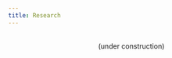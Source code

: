 ```yaml
---
title: Research
---
```


<br>
<div align="center">(under construction)</div>

<!--

<div style="display: grid; place-items: center; padding-top: 20px;">

  <div class="project-box">
    <h4>project 1</h4>
    <p>description.</p>
    <img src="https://placehold.co/600x200" style="width:95%">
  </div>
  
  <div class="project-box">
    <h4>project 2</h4>
    <p>description.</p>
  </div>
  
</div>
-->